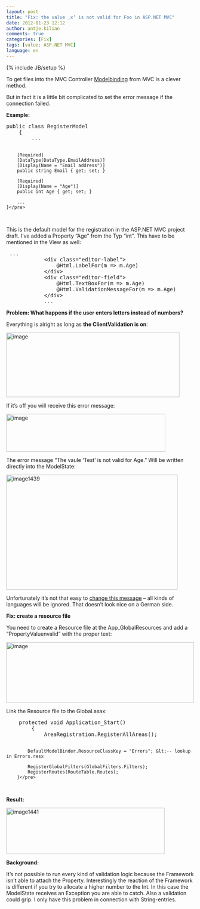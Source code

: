 ```yaml
---
layout: post
title: "Fix: the value ‚x‘ is not valid for Foo in ASP.NET MVC"
date: 2012-01-23 12:12
author: antje.kilian
comments: true
categories: [Fix]
tags: [value; ASP.NET MVC]
language: en
---
```

{% include JB/setup %}
&nbsp;

<strong> </strong>

To get files into the MVC Controller <a href="http://code-inside.de/blog/2009/04/02/howto-daten-vom-view-zum-controller-bermitteln-bindings-in-aspnet-mvc/">Modelbinding</a> from MVC is a clever method.

But in fact it is a little bit complicated to set the error message if the connection failed.

<strong>Example: </strong>
<div id="scid:812469c5-0cb0-4c63-8c15-c81123a09de7:39e2d23e-7a67-4843-a117-686ee11866e7" class="wlWriterEditableSmartContent" style="margin: 0px; display: inline; float: none; padding: 0px;">
<pre class="c#">public class RegisterModel
    {
		...

        [Required]
        [DataType(DataType.EmailAddress)]
        [Display(Name = "Email address")]
        public string Email { get; set; }

        [Required]
        [Display(Name = "Age")]
        public int Age { get; set; }

		...
    }</pre>
</div>
<strong> </strong>

This is the default model for the registration in the ASP.NET MVC project draft. I’ve added a Property “Age” from the Typ “int”. This have to be mentioned in the View as well:
<div id="scid:812469c5-0cb0-4c63-8c15-c81123a09de7:40299041-887f-4cd8-bbf2-84f8e307c5b4" class="wlWriterEditableSmartContent" style="margin: 0px; display: inline; float: none; padding: 0px;">
<pre class="c#"> ...
			&lt;div class="editor-label"&gt;
                @Html.LabelFor(m =&gt; m.Age)
            &lt;/div&gt;
            &lt;div class="editor-field"&gt;
                @Html.TextBoxFor(m =&gt; m.Age)
                @Html.ValidationMessageFor(m =&gt; m.Age)
            &lt;/div&gt;
			...</pre>
</div>
<strong>Problem: What happens if the user enters letters instead of numbers? </strong>

<strong> </strong>

Everything is alright as long as <strong>the ClientValidation is on</strong>:

<img style="background-image: none; padding-left: 0px; padding-right: 0px; padding-top: 0px; border: 0px;" title="image" src="http://code-inside.de/blog/wp-content/uploads/image_thumb615.png" border="0" alt="image" width="464" height="173" />

If it’s off you will receive this error message:

<img style="background-image: none; padding-left: 0px; padding-right: 0px; padding-top: 0px; border: 0px;" title="image" src="http://code-inside.de/blog/wp-content/uploads/image_thumb616.png" border="0" alt="image" width="426" height="101" />

The error message “The vaule ‘Test’ is not valid for Age.” Will be written directly into the ModelState:

<a href="{{BASE_PATH}}/assets/wp-images-en/image1439.png"><img style="background-image: none; padding-left: 0px; padding-right: 0px; display: inline; padding-top: 0px; border: 0px;" title="image1439" src="{{BASE_PATH}}/assets/wp-images-en/image1439_thumb.png" border="0" alt="image1439" width="459" height="308" /></a>

Unfortunately it’s not that easy to <a href="http://forums.asp.net/t/1512140.aspx/1/10">change this message</a> – all kinds of languages will be ignored. That doesn’t look nice on a German side.

<strong>Fix: create a resource file </strong>

You need to create a Resource file at the App_GlobalResources and add a “PropertyValuenvalid” with the proper text:

<img style="background-image: none; padding-left: 0px; padding-right: 0px; padding-top: 0px; border: 0px;" title="image" src="http://code-inside.de/blog/wp-content/uploads/image_thumb618.png" border="0" alt="image" width="503" height="162" />

Link the Resource file to the Global.asax:
<div id="scid:812469c5-0cb0-4c63-8c15-c81123a09de7:d0183f0e-56d0-475a-b1dc-3b06efb5e778" class="wlWriterEditableSmartContent" style="margin: 0px; display: inline; float: none; padding: 0px;">
<pre class="c#">	protected void Application_Start()
        {
            AreaRegistration.RegisterAllAreas();

            DefaultModelBinder.ResourceClassKey = "Errors"; &lt;-- lookup in Errors.resx

            RegisterGlobalFilters(GlobalFilters.Filters);
            RegisterRoutes(RouteTable.Routes);
        }</pre>
</div>
<strong>Result:</strong>

<a href="{{BASE_PATH}}/assets/wp-images-en/image14411.png"><img style="background-image: none; padding-left: 0px; padding-right: 0px; display: inline; padding-top: 0px; border: 0px;" title="image1441" src="{{BASE_PATH}}/assets/wp-images-en/image1441_thumb1.png" border="0" alt="image1441" width="424" height="124" /></a>

<strong> </strong>

<strong>Background: </strong>

It’s not possible to run every kind of validation logic because the Framework isn’t able to attach the Property. Interestingly the reaction of the Framework is different if you try to allocate a higher number to the Int. In this case the ModelState receives an Exception you are able to catch. Also a validation could grip. I only have this problem in connection with String-entries.
